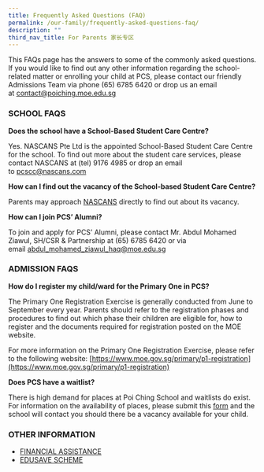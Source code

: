 ```yaml
---
title: Frequently Asked Questions (FAQ)
permalink: /our-family/frequently-asked-questions-faq/
description: ""
third_nav_title: For Parents 家长专区
---
```

This FAQs page has the answers to some of the commonly asked questions. If you would like to find out any other information regarding the school-related matter or enrolling your child at PCS, please contact our friendly Admissions Team via phone (65) 6785 6420 or drop us an email at [contact@poiching.moe.edu.sg](mailto:contact@poiching.moe.edu.sg)

### SCHOOL FAQS

**Does the school have a School-Based Student Care Centre?**

Yes. NASCANS Pte Ltd is the appointed School-Based Student Care Centre for the school. To find out more about the student care services, please contact NASCANS at (tel) 9176 4985 or drop an email to [pcscc@nascans.com](mailto:pcscc@nascans.com)

**How can I find out the vacancy of the School-based Student Care Centre?**

Parents may approach [NASCANS](mailto:pcscc@nascans.com) directly to find out about its vacancy.

**How can I join PCS’ Alumni?**

To join and apply for PCS’ Alumni, please contact Mr. Abdul Mohamed Ziawul, SH/CSR & Partnership at (65) 6785 6420 or via email [abdul_mohamed_ziawul_haq@moe.edu.sg](mailto:abdul_mohamed_ziawul_haq@moe.edu.sg)

### ADMISSION FAQS

**How do I register my child/ward for the Primary One in PCS?**

The Primary One Registration Exercise is generally conducted from June to September every year. Parents should refer to the registration phases and procedures to find out which phase their children are eligible for, how to register and the documents required for registration posted on the MOE website.

For more information on the Primary One Registration Exercise, please refer to the following website: [https://www.moe.gov.sg/primary/p1-registration](https://www.moe.gov.sg/primary/p1-registration)

**Does PCS have a waitlist?**

There is high demand for places at Poi Ching School and waitlists do exist. For information on the availability of places, please submit this [form](https://form.gov.sg/#!/5d43ad992779fc00128970a1) and the school will contact you should there be a vacancy available for your child.

### OTHER INFORMATION


*   [FINANCIAL ASSISTANCE](https://www.moe.gov.sg/financial-matters/financial-assistance)
*   [EDUSAVE SCHEME](https://www.moe.gov.sg/financial-matters/edusave-account)